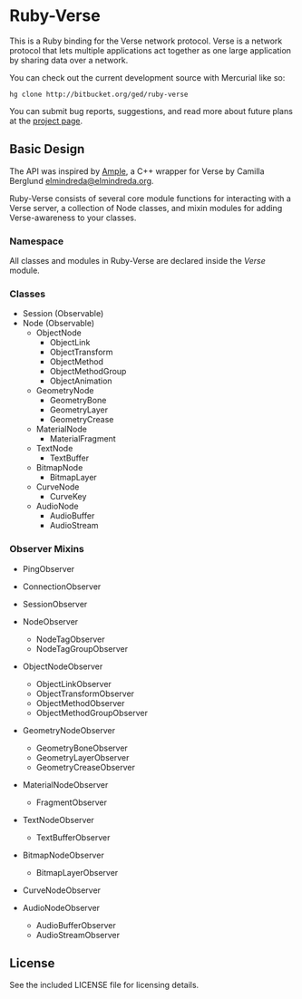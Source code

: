 # Ruby-Verse

This is a Ruby binding for the Verse network protocol. Verse is a network 
protocol that lets multiple applications act together as one large application by 
sharing data over a network. 

You can check out the current development source with Mercurial like so:

    hg clone http://bitbucket.org/ged/ruby-verse

You can submit bug reports, suggestions, and read more about future plans at the
[project page](http://bitbucket.org/ged/ruby-verse).

## Basic Design

The API was inspired by [Ample](http://www.elmindreda.org/verse/ample/), a C++ wrapper for Verse by
Camilla Berglund <elmindreda@elmindreda.org>.

Ruby-Verse consists of several core module functions for interacting with a Verse server, a
collection of Node classes, and mixin modules for adding Verse-awareness to your classes.

### Namespace

All classes and modules in Ruby-Verse are declared inside the _Verse_ module.

### Classes

* Session (Observable)
* Node (Observable)
	- ObjectNode
		* ObjectLink
		* ObjectTransform
		* ObjectMethod
		* ObjectMethodGroup
		* ObjectAnimation
	- GeometryNode
		* GeometryBone
		* GeometryLayer
		* GeometryCrease
	- MaterialNode
		* MaterialFragment
	- TextNode
		* TextBuffer
	- BitmapNode
		* BitmapLayer
	- CurveNode
	  * CurveKey
	- AudioNode
	  * AudioBuffer
	  * AudioStream


### Observer Mixins

* PingObserver
* ConnectionObserver
* SessionObserver

* NodeObserver
	- NodeTagObserver
	- NodeTagGroupObserver
* ObjectNodeObserver
	- ObjectLinkObserver
	- ObjectTransformObserver
	- ObjectMethodObserver
	- ObjectMethodGroupObserver
* GeometryNodeObserver
	- GeometryBoneObserver
	- GeometryLayerObserver
	- GeometryCreaseObserver
* MaterialNodeObserver
	- FragmentObserver
* TextNodeObserver
	- TextBufferObserver
* BitmapNodeObserver
	- BitmapLayerObserver
* CurveNodeObserver
* AudioNodeObserver
  - AudioBufferObserver
  - AudioStreamObserver

## License

See the included LICENSE file for licensing details.
